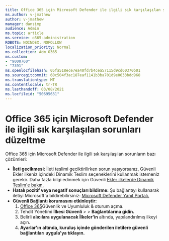 ```yaml
---
title: Office 365 için Microsoft Defender ile ilgili sık karşılaşılan sorunları düzeltme
ms.author: v-jmathew
author: v-jmathew
manager: dansimp
audience: Admin
ms.topic: article
ms.service: o365-administration
ROBOTS: NOINDEX, NOFOLLOW
localization_priority: Normal
ms.collection: Adm_O365
ms.custom:
- "9000760"
- "7391"
ms.openlocfilehash: 05fa518ece7ea40fd7b4cea57115d9cd60370b01
ms.sourcegitcommit: 60c504f3ac187eaf1141b3ba701d9e0633bdd968
ms.translationtype: MT
ms.contentlocale: tr-TR
ms.lasthandoff: 03/08/2021
ms.locfileid: "50695631"
---
```

# <a name="fix-common-problems-with-microsoft-defender-for-office-365"></a>Office 365 için Microsoft Defender ile ilgili sık karşılaşılan sorunları düzeltme

Office 365 için Microsoft Defender ile ilgili sık karşılaşılan sorunların bazı çözümleri:

- **İleti gecikmesi:** İleti teslimi geciktirilirken sorun yaşıyorsanız, Güvenli Ekler ilkeniz  içindeki Dinamik Teslim seçeneklerini kullanmak istemeniz gerekir. Daha fazla bilgi edinmek için Güvenli [Ekler ilkelerde Dinamik Teslim'e bakın.](https://go.microsoft.com/fwlink/?linkid=2094106)
- **Hatalı pozitif veya negatif sonuçları bildirme:** Şu bağlantıyı kullanarak iletiyi Microsoft'a bildirebilirsiniz: [Microsoft Defender Yanıt Portalı.](https://go.microsoft.com/fwlink/?linkid=2092835)
- **Güvenli Bağlantı korumasını etkinleştir:**
    1. [Office 365](https://go.microsoft.com/fwlink/p/?linkid=2077143)Güvenlik ve Uyumluluk & oturum açma.
    2. Tehdit Yönetimi **İlkesi Güvenli**  >    >  **Bağlantılarına gidin.**
    3. Belirli **alıcılara uygulanacak İlkeler'in** altında, yapılandırılmış ilkeyi açın.
    4. **Ayarlar'ın** **altında, kuruluş içinde gönderilen iletilere güvenli bağlantıları uygula'ya tıklayın.**
